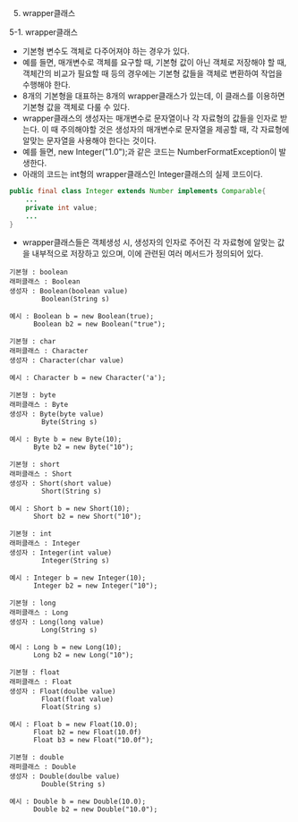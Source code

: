 5. wrapper클래스

5-1. wrapper클래스

- 기본형 변수도 객체로 다주어져야 하는 경우가 있다.
- 예를 들면, 매개변수로 객체를 요구할 때, 기본형 값이 아닌 객체로 저장해야 할 때, 객체간의 비교가 필요할 때 등의 경우에는 기본형 값들을 객체로 변환하여 작업을 수행해야 한다.
- 8개의 기본형을 대표하는 8개의 wrapper클래스가 있는데, 이 클래스를 이용하면 기본형 값을 객체로 다룰 수 있다.
- wrapper클래스의 생성자는 매개변수로 문자열이나 각 자료형의 값들을 인자로 받는다. 이 때 주의해야할 것은 생성자의 매개변수로 문자열을 제공할 때, 각 자료형에 알맞는 문자열을 사용해야 한다는 것이다. 
- 예를 들면, new Integer("1.0");과 같은 코드는 NumberFormatException이 발생한다.
- 아래의 코드는 int형의 wrapper클래스인 Integer클래스의 실제 코드이다.

```java
public final class Integer extends Number implements Comparable{
	...
	private int value;
	...
}
```

- wrapper클래스들은 객체생성 시, 생성자의 인자로 주어진 각 자료형에 알맞는 값을 내부적으로 저장하고 있으며, 이에 관련된 여러 메서드가 정의되어 있다.

```
기본형 : boolean
래퍼클래스 : Boolean
생성자 : Boolean(boolean value)
		Boolean(String s)

예시 : Boolean b = new Boolean(true);
	  Boolean b2 = new Boolean("true");
```

```
기본형 : char
래퍼클래스 : Character
생성자 : Character(char value)

예시 : Character b = new Character('a');
```

```
기본형 : byte
래퍼클래스 : Byte
생성자 : Byte(byte value)
		Byte(String s)

예시 : Byte b = new Byte(10);
	  Byte b2 = new Byte("10");
```

```
기본형 : short
래퍼클래스 : Short
생성자 : Short(short value)
		Short(String s)

예시 : Short b = new Short(10);
	  Short b2 = new Short("10");
```

```
기본형 : int
래퍼클래스 : Integer
생성자 : Integer(int value)
		Integer(String s)

예시 : Integer b = new Integer(10);
	  Integer b2 = new Integer("10");
```

```
기본형 : long
래퍼클래스 : Long
생성자 : Long(long value)
		Long(String s)

예시 : Long b = new Long(10);
	  Long b2 = new Long("10");
```

```
기본형 : float
래퍼클래스 : Float
생성자 : Float(doulbe value)
		Float(float value)
		Float(String s)

예시 : Float b = new Float(10.0);
	  Float b2 = new Float(10.0f)
	  Float b3 = new Float("10.0f");
```

```
기본형 : double
래퍼클래스 : Double
생성자 : Double(doulbe value)
		Double(String s)

예시 : Double b = new Double(10.0);
	  Double b2 = new Double("10.0");
```

